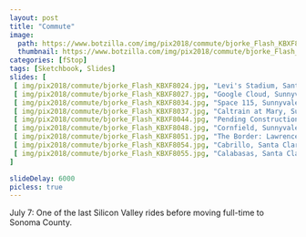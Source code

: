 ```yaml
---
layout: post
title: "Commute"
image:
  path: https://www.botzilla.com/img/pix2018/commute/bjorke_Flash_KBXF8054.jpg
  thumbnail: https://www.botzilla.com/img/pix2018/commute/bjorke_Flash_KBXF8054.jpg
categories: [fStop]
tags: [Sketchbook, Slides]
slides: [
 [ img/pix2018/commute/bjorke_Flash_KBXF8024.jpg, "Levi's Stadium, Santa Clara"],
 [ img/pix2018/commute/bjorke_Flash_KBXF8027.jpg, "Google Cloud, Sunnyvale"],
 [ img/pix2018/commute/bjorke_Flash_KBXF8034.jpg, "Space 115, Sunnyvale"],
 [ img/pix2018/commute/bjorke_Flash_KBXF8037.jpg, "Caltrain at Mary, Sunnyvale"],
 [ img/pix2018/commute/bjorke_Flash_KBXF8044.jpg, "Pending Construction, Sunnyvale"],
 [ img/pix2018/commute/bjorke_Flash_KBXF8048.jpg, "Cornfield, Sunnyvale"],
 [ img/pix2018/commute/bjorke_Flash_KBXF8051.jpg, "The Border: Lawrence Expressway"],
 [ img/pix2018/commute/bjorke_Flash_KBXF8054.jpg, "Cabrillo, Santa Clara" ],
 [ img/pix2018/commute/bjorke_Flash_KBXF8055.jpg, "Calabasas, Santa Clara"]
]

slideDelay: 6000
picless: true
---
```


July 7: One of the last Silicon Valley rides before moving full-time to Sonoma County.

